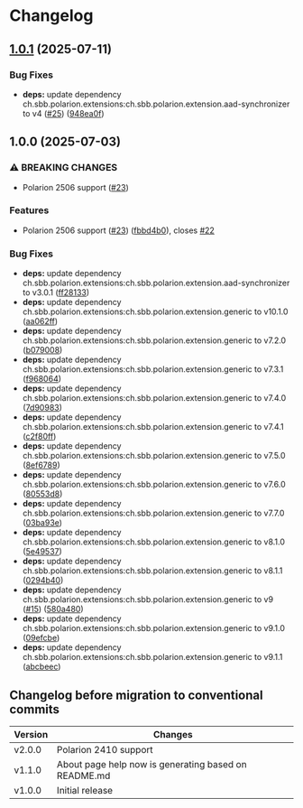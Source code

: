 # Changelog

## [1.0.1](https://github.com/SchweizerischeBundesbahnen/ch.sbb.polarion.extension.aad-synchronizer.fake-services/compare/v1.0.0...v1.0.1) (2025-07-11)


### Bug Fixes

* **deps:** update dependency ch.sbb.polarion.extensions:ch.sbb.polarion.extension.aad-synchronizer to v4 ([#25](https://github.com/SchweizerischeBundesbahnen/ch.sbb.polarion.extension.aad-synchronizer.fake-services/issues/25)) ([948ea0f](https://github.com/SchweizerischeBundesbahnen/ch.sbb.polarion.extension.aad-synchronizer.fake-services/commit/948ea0f05e095995baa8a826de15222f5e8cfc07))

## 1.0.0 (2025-07-03)


### ⚠ BREAKING CHANGES

* Polarion 2506 support ([#23](https://github.com/SchweizerischeBundesbahnen/ch.sbb.polarion.extension.aad-synchronizer.fake-services/issues/23))

### Features

* Polarion 2506 support ([#23](https://github.com/SchweizerischeBundesbahnen/ch.sbb.polarion.extension.aad-synchronizer.fake-services/issues/23)) ([fbbd4b0](https://github.com/SchweizerischeBundesbahnen/ch.sbb.polarion.extension.aad-synchronizer.fake-services/commit/fbbd4b0eac65aa891385d3d8f4c26ccc9f7edbd0)), closes [#22](https://github.com/SchweizerischeBundesbahnen/ch.sbb.polarion.extension.aad-synchronizer.fake-services/issues/22)


### Bug Fixes

* **deps:** update dependency ch.sbb.polarion.extensions:ch.sbb.polarion.extension.aad-synchronizer to v3.0.1 ([ff28133](https://github.com/SchweizerischeBundesbahnen/ch.sbb.polarion.extension.aad-synchronizer.fake-services/commit/ff2813344f96fbb56ba18829605960b91f0d6773))
* **deps:** update dependency ch.sbb.polarion.extensions:ch.sbb.polarion.extension.generic to v10.1.0 ([aa062ff](https://github.com/SchweizerischeBundesbahnen/ch.sbb.polarion.extension.aad-synchronizer.fake-services/commit/aa062ff0b741335f34d6a8411bcfa425344ae05e))
* **deps:** update dependency ch.sbb.polarion.extensions:ch.sbb.polarion.extension.generic to v7.2.0 ([b079008](https://github.com/SchweizerischeBundesbahnen/ch.sbb.polarion.extension.aad-synchronizer.fake-services/commit/b079008d4fd65e9052f8fcc9d6de271a0ead4734))
* **deps:** update dependency ch.sbb.polarion.extensions:ch.sbb.polarion.extension.generic to v7.3.1 ([f968064](https://github.com/SchweizerischeBundesbahnen/ch.sbb.polarion.extension.aad-synchronizer.fake-services/commit/f9680643ed72576f6d48ca3111ce751c474fe3e1))
* **deps:** update dependency ch.sbb.polarion.extensions:ch.sbb.polarion.extension.generic to v7.4.0 ([7d90983](https://github.com/SchweizerischeBundesbahnen/ch.sbb.polarion.extension.aad-synchronizer.fake-services/commit/7d9098348b022ee6c10ef98a8bc172b7b71885a8))
* **deps:** update dependency ch.sbb.polarion.extensions:ch.sbb.polarion.extension.generic to v7.4.1 ([c2f80ff](https://github.com/SchweizerischeBundesbahnen/ch.sbb.polarion.extension.aad-synchronizer.fake-services/commit/c2f80ff79d5764b283a9626882285bfc94c165a4))
* **deps:** update dependency ch.sbb.polarion.extensions:ch.sbb.polarion.extension.generic to v7.5.0 ([8ef6789](https://github.com/SchweizerischeBundesbahnen/ch.sbb.polarion.extension.aad-synchronizer.fake-services/commit/8ef6789849d78a0bd6c36e154bbcb08142396ba6))
* **deps:** update dependency ch.sbb.polarion.extensions:ch.sbb.polarion.extension.generic to v7.6.0 ([80553d8](https://github.com/SchweizerischeBundesbahnen/ch.sbb.polarion.extension.aad-synchronizer.fake-services/commit/80553d8fc7f02fb68975410a2cfca730a876c84d))
* **deps:** update dependency ch.sbb.polarion.extensions:ch.sbb.polarion.extension.generic to v7.7.0 ([03ba93e](https://github.com/SchweizerischeBundesbahnen/ch.sbb.polarion.extension.aad-synchronizer.fake-services/commit/03ba93e624de610985e95ba1172ec1fce5eb34a7))
* **deps:** update dependency ch.sbb.polarion.extensions:ch.sbb.polarion.extension.generic to v8.1.0 ([5e49537](https://github.com/SchweizerischeBundesbahnen/ch.sbb.polarion.extension.aad-synchronizer.fake-services/commit/5e49537d969aa169b2af96eb48c893048ab3501a))
* **deps:** update dependency ch.sbb.polarion.extensions:ch.sbb.polarion.extension.generic to v8.1.1 ([0294b40](https://github.com/SchweizerischeBundesbahnen/ch.sbb.polarion.extension.aad-synchronizer.fake-services/commit/0294b4029aa0c9492118114460168b49b5a19ae2))
* **deps:** update dependency ch.sbb.polarion.extensions:ch.sbb.polarion.extension.generic to v9 ([#15](https://github.com/SchweizerischeBundesbahnen/ch.sbb.polarion.extension.aad-synchronizer.fake-services/issues/15)) ([580a480](https://github.com/SchweizerischeBundesbahnen/ch.sbb.polarion.extension.aad-synchronizer.fake-services/commit/580a48088f6343f1ab5cc2071c26b6972f362e9f))
* **deps:** update dependency ch.sbb.polarion.extensions:ch.sbb.polarion.extension.generic to v9.1.0 ([09efcbe](https://github.com/SchweizerischeBundesbahnen/ch.sbb.polarion.extension.aad-synchronizer.fake-services/commit/09efcbeae9789ce259c8867bee4f12fc862eb6f0))
* **deps:** update dependency ch.sbb.polarion.extensions:ch.sbb.polarion.extension.generic to v9.1.1 ([abcbeec](https://github.com/SchweizerischeBundesbahnen/ch.sbb.polarion.extension.aad-synchronizer.fake-services/commit/abcbeec88c72156040365fa1e32e91e19e9431ba))

## Changelog before migration to conventional commits

| Version | Changes                                              |
|---------|------------------------------------------------------|
| v2.0.0  | Polarion 2410 support                                |
| v1.1.0  | About page help now is generating based on README.md |
| v1.0.0  | Initial release                                      |
